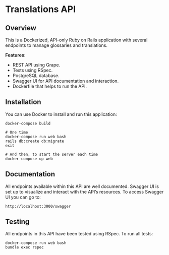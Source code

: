 # Translations API

## Overview
This is a Dockerized, API-only Ruby on Rails application with several endpoints to manage glossaries and translations.

**Features:**  
- REST API using Grape.  
- Tests using RSpec.  
- PostgreSQL database.  
- Swagger UI for API documentation and interaction.  
- Dockerfile that helps to run the API.

## Installation
You can use Docker to install and run this application:

```
docker-compose build

# One time
docker-compose run web bash
rails db:create db:migrate
exit

# And then, to start the server each time
docker-compose up web
```

## Documentation
All endpoints available within this API are well documented.
Swagger UI is set up to visualize and interact with the API’s resources. To access Swagger UI you can go to:

```
http://localhost:3000/swagger
```

## Testing
All endpoints in this API have been tested using RSpec. To run all tests:

```
docker-compose run web bash
bundle exec rspec
```
